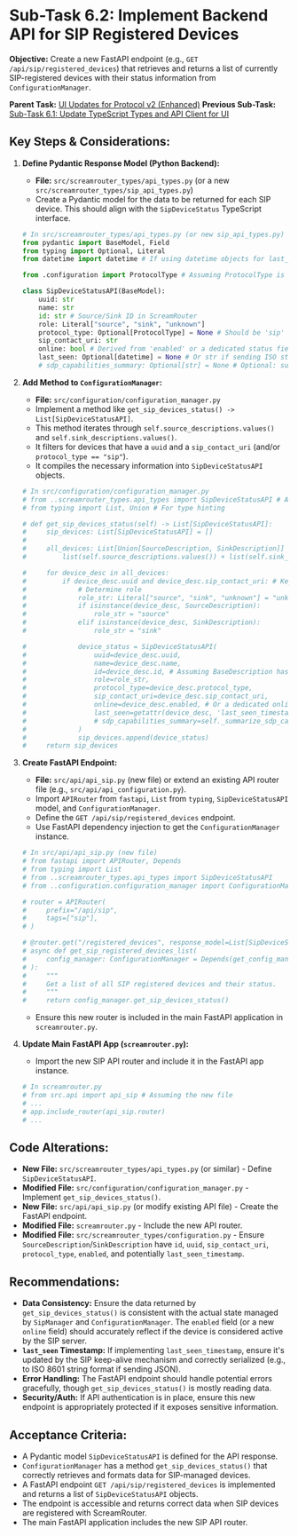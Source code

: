 # Sub-Task 6.2: Implement Backend API for SIP Registered Devices

**Objective:** Create a new FastAPI endpoint (e.g., `GET /api/sip/registered_devices`) that retrieves and returns a list of currently SIP-registered devices with their status information from `ConfigurationManager`.

**Parent Task:** [UI Updates for Protocol v2 (Enhanced)](../task_06_ui_updates.md)
**Previous Sub-Task:** [Sub-Task 6.1: Update TypeScript Types and API Client for UI](./subtask_6.1_update_typescript_types_api_client.md)

## Key Steps & Considerations:

1.  **Define Pydantic Response Model (Python Backend):**
    *   **File:** `src/screamrouter_types/api_types.py` (or a new `src/screamrouter_types/sip_api_types.py`)
    *   Create a Pydantic model for the data to be returned for each SIP device. This should align with the `SipDeviceStatus` TypeScript interface.
    ```python
    # In src/screamrouter_types/api_types.py (or new sip_api_types.py)
    from pydantic import BaseModel, Field
    from typing import Optional, Literal
    from datetime import datetime # If using datetime objects for last_seen

    from .configuration import ProtocolType # Assuming ProtocolType is defined in configuration.py

    class SipDeviceStatusAPI(BaseModel):
        uuid: str
        name: str
        id: str # Source/Sink ID in ScreamRouter
        role: Literal["source", "sink", "unknown"]
        protocol_type: Optional[ProtocolType] = None # Should be 'sip' or derived actual protocol
        sip_contact_uri: str
        online: bool # Derived from 'enabled' or a dedicated status field
        last_seen: Optional[datetime] = None # Or str if sending ISO strings
        # sdp_capabilities_summary: Optional[str] = None # Optional: summary of key capabilities
    ```

2.  **Add Method to `ConfigurationManager`:**
    *   **File:** `src/configuration/configuration_manager.py`
    *   Implement a method like `get_sip_devices_status() -> List[SipDeviceStatusAPI]`.
    *   This method iterates through `self.source_descriptions.values()` and `self.sink_descriptions.values()`.
    *   It filters for devices that have a `uuid` and a `sip_contact_uri` (and/or `protocol_type == "sip"`).
    *   It compiles the necessary information into `SipDeviceStatusAPI` objects.
    ```python
    # In src/configuration/configuration_manager.py
    # from ..screamrouter_types.api_types import SipDeviceStatusAPI # Adjust import
    # from typing import List, Union # For type hinting

    # def get_sip_devices_status(self) -> List[SipDeviceStatusAPI]:
    #     sip_devices: List[SipDeviceStatusAPI] = []
    #     
    #     all_devices: List[Union[SourceDescription, SinkDescription]] = \
    #         list(self.source_descriptions.values()) + list(self.sink_descriptions.values())

    #     for device_desc in all_devices:
    #         if device_desc.uuid and device_desc.sip_contact_uri: # Key indicators of a SIP-managed device
    #             # Determine role
    #             role_str: Literal["source", "sink", "unknown"] = "unknown"
    #             if isinstance(device_desc, SourceDescription):
    #                 role_str = "source"
    #             elif isinstance(device_desc, SinkDescription):
    #                 role_str = "sink"

    #             device_status = SipDeviceStatusAPI(
    #                 uuid=device_desc.uuid,
    #                 name=device_desc.name,
    #                 id=device_desc.id, # Assuming BaseDescription has an 'id' field
    #                 role=role_str,
    #                 protocol_type=device_desc.protocol_type,
    #                 sip_contact_uri=device_desc.sip_contact_uri,
    #                 online=device_desc.enabled, # Or a dedicated online_status field
    #                 last_seen=getattr(device_desc, 'last_seen_timestamp', None) # If field exists
    #                 # sdp_capabilities_summary=self._summarize_sdp_caps(device_desc) # Optional helper
    #             )
    #             sip_devices.append(device_status)
    #     return sip_devices
    ```

3.  **Create FastAPI Endpoint:**
    *   **File:** `src/api/api_sip.py` (new file) or extend an existing API router file (e.g., `src/api/api_configuration.py`).
    *   Import `APIRouter` from `fastapi`, `List` from `typing`, `SipDeviceStatusAPI` model, and `ConfigurationManager`.
    *   Define the `GET /api/sip/registered_devices` endpoint.
    *   Use FastAPI dependency injection to get the `ConfigurationManager` instance.
    ```python
    # In src/api/api_sip.py (new file)
    # from fastapi import APIRouter, Depends
    # from typing import List
    # from ..screamrouter_types.api_types import SipDeviceStatusAPI
    # from ..configuration.configuration_manager import ConfigurationManager, get_config_manager # Assuming get_config_manager dependency

    # router = APIRouter(
    #     prefix="/api/sip",
    #     tags=["sip"],
    # )

    # @router.get("/registered_devices", response_model=List[SipDeviceStatusAPI])
    # async def get_sip_registered_devices_list(
    #     config_manager: ConfigurationManager = Depends(get_config_manager)
    # ):
    #     """
    #     Get a list of all SIP registered devices and their status.
    #     """
    #     return config_manager.get_sip_devices_status()
    ```
    *   Ensure this new router is included in the main FastAPI application in `screamrouter.py`.

4.  **Update Main FastAPI App (`screamrouter.py`):**
    *   Import the new SIP API router and include it in the FastAPI app instance.
    ```python
    # In screamrouter.py
    # from src.api import api_sip # Assuming the new file
    # ...
    # app.include_router(api_sip.router)
    # ...
    ```

## Code Alterations:

*   **New File:** `src/screamrouter_types/api_types.py` (or similar) - Define `SipDeviceStatusAPI`.
*   **Modified File:** `src/configuration/configuration_manager.py` - Implement `get_sip_devices_status()`.
*   **New File:** `src/api/api_sip.py` (or modify existing API file) - Create the FastAPI endpoint.
*   **Modified File:** `screamrouter.py` - Include the new API router.
*   **Modified File:** `src/screamrouter_types/configuration.py` - Ensure `SourceDescription`/`SinkDescription` have `id`, `uuid`, `sip_contact_uri`, `protocol_type`, `enabled`, and potentially `last_seen_timestamp`.

## Recommendations:

*   **Data Consistency:** Ensure the data returned by `get_sip_devices_status()` is consistent with the actual state managed by `SipManager` and `ConfigurationManager`. The `enabled` field (or a new `online` field) should accurately reflect if the device is considered active by the SIP server.
*   **`last_seen` Timestamp:** If implementing `last_seen_timestamp`, ensure it's updated by the SIP keep-alive mechanism and correctly serialized (e.g., to ISO 8601 string format if sending JSON).
*   **Error Handling:** The FastAPI endpoint should handle potential errors gracefully, though `get_sip_devices_status()` is mostly reading data.
*   **Security/Auth:** If API authentication is in place, ensure this new endpoint is appropriately protected if it exposes sensitive information.

## Acceptance Criteria:

*   A Pydantic model `SipDeviceStatusAPI` is defined for the API response.
*   `ConfigurationManager` has a method `get_sip_devices_status()` that correctly retrieves and formats data for SIP-managed devices.
*   A FastAPI endpoint `GET /api/sip/registered_devices` is implemented and returns a list of `SipDeviceStatusAPI` objects.
*   The endpoint is accessible and returns correct data when SIP devices are registered with ScreamRouter.
*   The main FastAPI application includes the new SIP API router.
